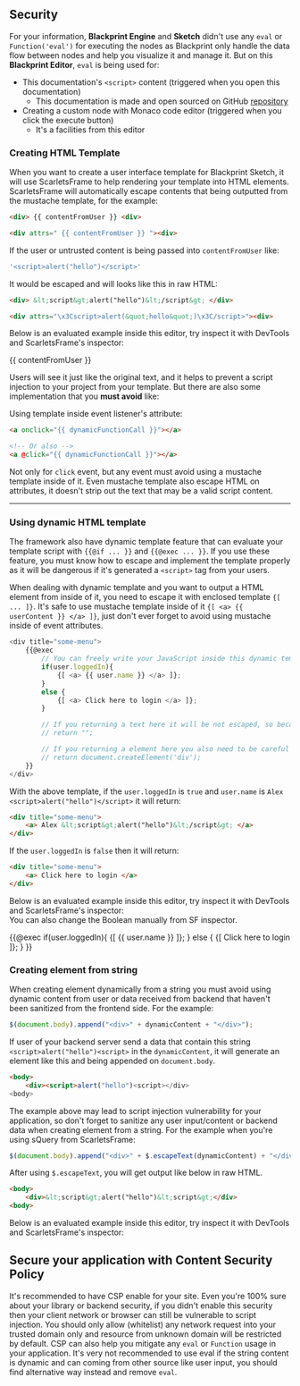 ## Security
For your information, **Blackprint Engine** and **Sketch** didn't use any `eval` or `Function('eval')` for executing the nodes as Blackprint only handle the data flow between nodes and help you visualize it and manage it. But on this **Blackprint Editor**, `eval` is being used for: 
- This documentation's `<script>` content (triggered when you open this documentation)
  - This documentation is made and open sourced on GitHub [repository](https://github.com/Blackprint/blackprint.github.io/tree/master/docs)
- Creating a custom node with Monaco code editor (triggered when you click the execute button)
  - It's a facilities from <a onclick="Modal.goto('/custom-node-editor')">this editor</a>

### Creating HTML Template
When you want to create a user interface template for Blackprint Sketch, it will use ScarletsFrame to help rendering your template into HTML elements. ScarletsFrame will automatically escape contents that being outputted from the mustache template, for the example:

```html
<div> {{ contentFromUser }} <div>

<div attrs=" {{ contentFromUser }} "><div>
```

If the user or untrusted content is being passed into `contentFromUser` like:
```js
'<script>alert("hello")</script>'
```

It would be escaped and will looks like this in raw HTML:
```html
<div> &lt;script&gt;alert("hello")&lt;/script&gt; </div>

<div attrs="\x3Cscript>alert(&quot;hello&quot;)\x3C/script>"><div>
```

Below is an evaluated example inside this editor, try inspect it with DevTools and ScarletsFrame's inspector:
<div>
	<docs-security-test-vuln>
		<div attrs=" {{ contentFromUser }} "> {{ contentFromUser }} </div>
	</docs-security-test-vuln>
</div>

Users will see it just like the original text, and it helps to prevent a script injection to your project from your template. But there are also some implementation that you **must avoid** like:

Using template inside event listener's attribute:
```html
<a onclick="{{ dynamicFunctionCall }}"></a>

<!-- Or also -->
<a @click="{{ dynamicFunctionCall }}"></a>
```

Not only for `click` event, but any event must avoid using a mustache template inside of it. Even mustache template also escape HTML on attributes, it doesn't strip out the text that may be a valid script content.

---

### Using dynamic HTML template
The framework also have dynamic template feature that can evaluate your template script with `{{@if ... }}` and `{{@exec ... }}`. If you use these feature, you must know how to escape and implement the template properly as it will be dangerous if it's generated a `<script>` tag from your users.

When dealing with dynamic template and you want to output a HTML element from inside of it, you need to escape it with enclosed template `{[ ... ]}`. It's safe to use mustache template inside of it `{[ <a> {{ userContent }} </a> ]}`, just don't ever forget to avoid using mustache inside of event attributes.

```js
<div title="some-menu">
	{{@exec
		// You can freely write your JavaScript inside this dynamic template
		if(user.loggedIn){
			{[ <a> {{ user.name }} </a> ]};
		}
		else {
			{[ <a> Click here to login </a> ]};
		}

		// If you returning a text here it will be not escaped, so becareful!
		// return "";

		// If you returning a element here you also need to be careful and escape the content! (if have any)
		// return document.createElement('div');
	}}
</div>
```

With the above template, if the `user.loggedIn` is `true` and `user.name` is `Alex <script>alert("hello")</script>` it will return:
```html
<div title="some-menu">
	<a> Alex &lt;script&gt;alert("hello")&lt;/script&gt; </a>
</div>
```

If the `user.loggedIn` is `false` then it will return:
```html
<div title="some-menu">
	<a> Click here to login </a>
</div>
```

Below is an evaluated example inside this editor, try inspect it with DevTools and ScarletsFrame's inspector:<br>
You can also change the Boolean manually from SF inspector.
<div>
	<docs-security-test-vuln>
		<div>
		{{@exec
			if(user.loggedIn){
				{[ <a> {{ user.name }} </a> ]};
			}
			else {
				{[ <a> Click here to login </a> ]};
			}
		}}
		</div>
	</docs-security-test-vuln>
</div>

### Creating element from string
When creating element dynamically from a string you must avoid using dynamic content from user or data received from backend that haven't been sanitized from the frontend side. For the example:

```js
$(document.body).append("<div>" + dynamicContent + "</div>");
```

If user of your backend server send a data that contain this string `<script>alert("hello")<script>` in the `dynamicContent`, it will generate an element like this and being appended on `document.body`.

```html
<body>
	<div><script>alert("hello")<script></div>
<body>
```

The example above may lead to script injection vulnerability for your application, so don't forget to sanitize any user input/content or backend data when creating element from a string. For the example when you're using sQuery from ScarletsFrame:

```js
$(document.body).append("<div>" + $.escapeText(dynamicContent) + "</div>");
```

After using `$.escapeText`, you will get output like below in raw HTML.

```html
<body>
	<div>&lt;script&gt;alert("hello")&lt;script&gt;</div>
<body>
```

Below is an evaluated example inside this editor, try inspect it with DevTools and ScarletsFrame's inspector:
<div>
	<docs-security-escape-text></docs-security-escape-text>
	<script>
		setTimeout(function(){
			$('docs-security-escape-text').append("<div>" + $.escapeText('<script>alert("hello")<script>') + "</div>");
		}, 1000);
	</script>
</div>

## Secure your application with Content Security Policy
It's recommended to have CSP enable for your site. Even you're 100% sure about your library or backend security, if you didn't enable this security then your client network or browser can still be vulnerable to script injection. You should only allow (whitelist) any network request into your trusted domain only and resource from unknown domain will be restricted by default. CSP can also help you mitigate any `eval` or `Function` usage in your application. It's very not recommended to use eval if the string content is dynamic and can coming from other source like user input, you should find alternative way instead and remove `eval`.